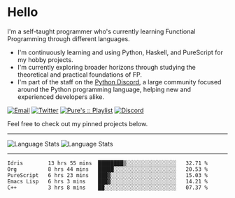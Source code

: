 # Hello

I'm a self-taught programmer who's currently learning Functional Programming through different languages.

- I'm continuously learning and using Python, Haskell, and PureScript for my hobby projects.
- I'm currently exploring broader horizons through studying the theoretical and practical foundations of FP.
- I'm part of the staff on the [Python Discord](https://git.pydis.com), a large community focused around the Python programming language, helping new and experienced developers alike.

[![Email](https://img.shields.io/badge/Email-Contact-red?style=for-the-badge&logo=gmail)](mailto:purefunctor@gmail.com)
[![Twitter](https://img.shields.io/badge/Twitter-Follow-blue?style=for-the-badge&logo=twitter)](https://twitter.com/PureFunctor)
[![Pure's :: Playlist](https://img.shields.io/badge/Spotify-Pure's%20%3A%3A%20Playlist-green?style=for-the-badge&logo=spotify)](https://open.spotify.com/playlist/5BszvF05rZWGC4I2nQTPUe)
[![Discord](https://img.shields.io/badge/Python-Discord-informational?style=for-the-badge&logo=discord)](https://discord.com/invite/python)

Feel free to check out my pinned projects below.

------

![Language Stats](https://github-readme-stats.vercel.app/api?username=PureFunctor&show_icons=true&theme=gruvbox&hide_border=true)
![Language Stats](https://github-readme-stats.vercel.app/api/top-langs/?username=PureFunctor&layout=compact&card_width=250&hide_border=true&theme=gruvbox&hide=dhall,html)

------

<!--START_SECTION:waka-->
```text
Idris        13 hrs 55 mins  ████████▒░░░░░░░░░░░░░░░░   32.71 % 
Org          8 hrs 44 mins   █████░░░░░░░░░░░░░░░░░░░░   20.53 % 
PureScript   6 hrs 23 mins   ███▓░░░░░░░░░░░░░░░░░░░░░   15.03 % 
Emacs Lisp   6 hrs 3 mins    ███▓░░░░░░░░░░░░░░░░░░░░░   14.21 % 
C++          3 hrs 8 mins    ██░░░░░░░░░░░░░░░░░░░░░░░   07.37 % 
```
<!--END_SECTION:waka-->
